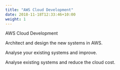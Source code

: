 ```yaml
---
title: "AWS Cloud Development"
date: 2018-11-18T12:33:46+10:00
weight: 1
---
```


AWS Cloud Development

Architect and design the new systems in AWS.

Analyse your existing systems and improve.

Analyse existing systems and reduce the cloud cost.


